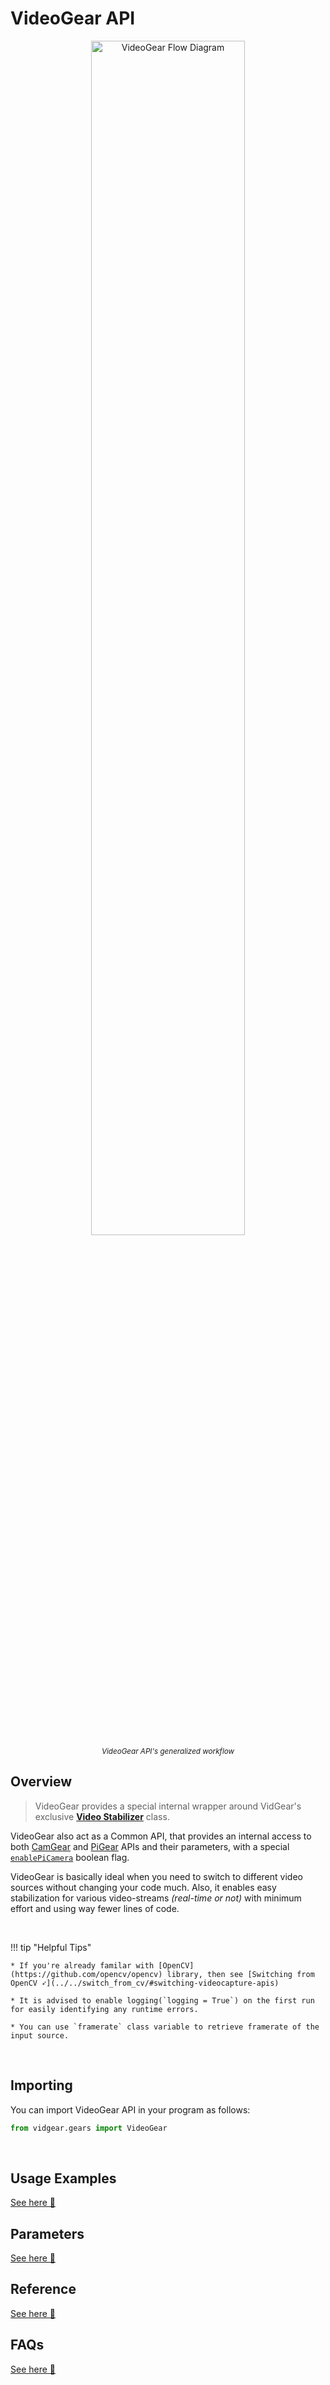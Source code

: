 <!--
===============================================
vidgear library source-code is deployed under the Apache 2.0 License:

Copyright (c) 2019-2020 Abhishek Thakur(@abhiTronix) <abhi.una12@gmail.com>

Licensed under the Apache License, Version 2.0 (the "License");
you may not use this file except in compliance with the License.
You may obtain a copy of the License at

   http://www.apache.org/licenses/LICENSE-2.0

Unless required by applicable law or agreed to in writing, software
distributed under the License is distributed on an "AS IS" BASIS,
WITHOUT WARRANTIES OR CONDITIONS OF ANY KIND, either express or implied.
See the License for the specific language governing permissions and
limitations under the License.
===============================================
-->

# VideoGear API 

<p align="center">
  <img src="../../../assets/images/videogear_workflow.png" alt="VideoGear Flow Diagram"  width="70%" />
  <br>
  <sub><i>VideoGear API's generalized workflow</i></sub>
</p>

## Overview

> VideoGear provides a special internal wrapper around VidGear's exclusive [**Video Stabilizer**](../../stabilizer/overview/) class. 

VideoGear also act as a Common API, that provides an internal access to both [CamGear](../../camgear/overview/) and [PiGear](../../pigear/overview/) APIs and their parameters, with a special [`enablePiCamera`](../params/#enablepicamera) boolean flag.

VideoGear is basically ideal when you need to switch to different video sources without changing your code much. Also, it enables easy stabilization for various video-streams _(real-time or not)_  with minimum effort and using way fewer lines of code.

&thinsp; 


!!! tip "Helpful Tips"

	* If you're already familar with [OpenCV](https://github.com/opencv/opencv) library, then see [Switching from OpenCV ➶](../../switch_from_cv/#switching-videocapture-apis)

	* It is advised to enable logging(`logging = True`) on the first run for easily identifying any runtime errors.

	* You can use `framerate` class variable to retrieve framerate of the input source.


&thinsp; 

## Importing

You can import VideoGear API in your program as follows:

```python
from vidgear.gears import VideoGear
```

&thinsp;

## Usage Examples

<div class="zoom">
<a href="../usage/">See here 🚀</a>
</div>

## Parameters

<div class="zoom">
<a href="../params/">See here 🚀</a>
</div>

## Reference

<div class="zoom">
<a href="../../../bonus/reference/videogear/">See here 🚀</a>
</div>


## FAQs

<div class="zoom">
<a href="../../../help/videogear_faqs/">See here 🚀</a>
</div>

&thinsp; 